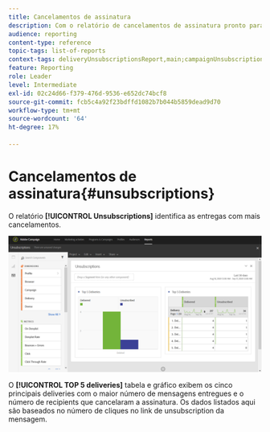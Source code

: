 ```yaml
---
title: Cancelamentos de assinatura
description: Com o relatório de cancelamentos de assinatura pronto para uso, saiba quantas vezes os clientes cancelaram a assinatura dos deliveries.
audience: reporting
content-type: reference
topic-tags: list-of-reports
context-tags: deliveryUnsubscriptionsReport,main;campaignUnsubscriptionsReport,main;programUnsubscriptionsReport,main
feature: Reporting
role: Leader
level: Intermediate
exl-id: 02c24d66-f379-476d-9536-e652dc74bcf8
source-git-commit: fcb5c4a92f23bdffd1082b7b044b5859dead9d70
workflow-type: tm+mt
source-wordcount: '64'
ht-degree: 17%

---
```


# Cancelamentos de assinatura{#unsubscriptions}

O relatório **[!UICONTROL Unsubscriptions]** identifica as entregas com mais cancelamentos.

![](assets/delivery_reports_unsub.png)

O **[!UICONTROL TOP 5 deliveries]** tabela e gráfico exibem os cinco principais deliveries com o maior número de mensagens entregues e o número de recipients que cancelaram a assinatura. Os dados listados aqui são baseados no número de cliques no link de unsubscription da mensagem.
